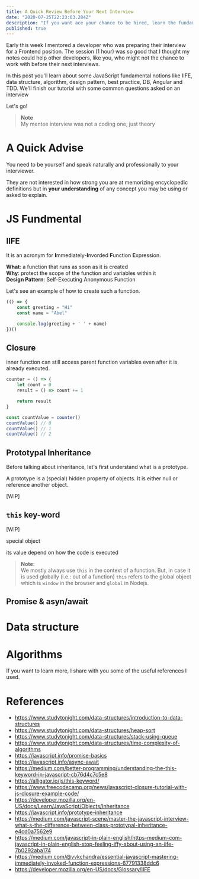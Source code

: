 ```yaml
---
title: A Quick Review Before Your Next Interview
date: "2020-07-25T22:23:03.284Z"
description: "If you want ace your chance to be hired, learn the fundamental theories behind most of the tools you are using..."
published: true
---
```


Early this week I mentored a developer who was preparing their interview for a Frontend position. The session (1 hour) was so good that I thought my notes could help other developers, like you, who might not the chance to work with before their next interviews.  

In this post you'll learn about some JavaScript fundamental notions like IIFE, data structure, algorithm, design pattern, best practice, DB, Angular and TDD. We'll finish our tutorial with some common questions asked on an interview

Let's go!

> **Note**<br>
> My mentee interview was not a coding one, just theory

# A Quick Advise
You need to be yourself and speak naturally and professionally to your interviewer. 

They are not interested in how strong you are at memorizing encyclopedic definitions but in **your understanding** of any concept you may be using or asked to explain.

# JS Fundmental
## IIFE
It is an acronym for **I**mmediately-**I**nvorded **F**unction **E**xpression.

**What**: a function that runs as soon as it is created<br>
**Why**: protect the scope of the function and variables within it<br>
**Design Pattern**: Self-Executing Anonymous Function

Let's see an example of how to create such a function.

```js
(() => {
    const greeting = "Hi"
    const name = "Abel"

    console.log(greeting + ' ' + name)
})()
```

## Closure
inner function can still access parent function variables even after it is already executed.

```js
counter = () => {
    let count = 0
    result = () => count += 1

    return result
}

const countValue = counter()
countValue() // 0
countValue() // 1
countValue() // 2
```

## Prototypal Inheritance

Before talking about inheritance, let's first understand what is a prototype.

A prototype is a (special) hidden property of objects. It is either null or reference another object.

[WIP]

## `this` key-word

[WIP]

special object

its value depend on how the code is executed

> **Note**:<br>
> We mostly always use `this` in the context of a function. But, in case it is used globally (i.e.: out of a function) `this` refers to the global object which is `window` in the browser and `global` in Nodejs.

## Promise & asyn/await

# Data structure

# Algorithms

If you want to learn more, I share with you some of the useful references I used. 

# References

* https://www.studytonight.com/data-structures/introduction-to-data-structures
* https://www.studytonight.com/data-structures/heap-sort
* https://www.studytonight.com/data-structures/stack-using-queue
* https://www.studytonight.com/data-structures/time-complexity-of-algorithms
* https://javascript.info/promise-basics
* https://javascript.info/async-await
* https://medium.com/better-programming/understanding-the-this-keyword-in-javascript-cb76d4c7c5e8
* https://alligator.io/js/this-keyword/
* https://www.freecodecamp.org/news/javascript-closure-tutorial-with-js-closure-example-code/
* https://developer.mozilla.org/en-US/docs/Learn/JavaScript/Objects/Inheritance
* https://javascript.info/prototype-inheritance
* https://medium.com/javascript-scene/master-the-javascript-interview-what-s-the-difference-between-class-prototypal-inheritance-e4cd0a7562e9
* https://medium.com/javascript-in-plain-english/https-medium-com-javascript-in-plain-english-stop-feeling-iffy-about-using-an-iife-7b0292aba174
* https://medium.com/@vvkchandra/essential-javascript-mastering-immediately-invoked-function-expressions-67791338ddc6
* https://developer.mozilla.org/en-US/docs/Glossary/IIFE